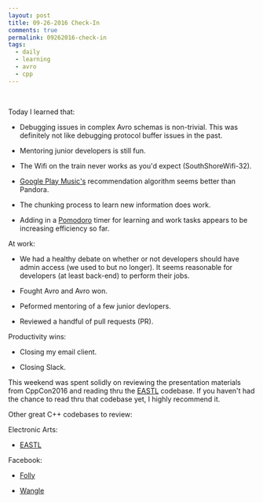```yaml
---
layout: post
title: 09-26-2016 Check-In
comments: true
permalink: 09262016-check-in
tags:
  - daily
  - learning
  - avro
  - cpp
---
```


&nbsp;

Today I learned that:

  * Debugging issues in complex Avro schemas is non-trivial.  This was definitely not like debugging protocol buffer issues in the past.

  * Mentoring junior developers is still fun.

  * The Wifi on the train never works as you'd expect (SouthShoreWifi-32).

  * [Google Play Music's](https://play.google.com/music) recommendation algorithm seems better than Pandora.

  * The chunking process to learn new information does work.

  * Adding in a [Pomodoro](https://en.wikipedia.org/wiki/Pomodoro_Technique) timer for learning and work tasks appears to be increasing efficiency so far.

At work:

  * We had a healthy debate on whether or not developers should have admin access (we used to but no longer).  It seems reasonable for developers (at least back-end) to perform their jobs.

  * Fought Avro and Avro won.

  * Peformed mentoring of a few junior devlopers.

  * Reviewed a handful of pull requests (PR).

Productivity wins:

  * Closing my email client.

  * Closing Slack.

This weekend was spent solidly on reviewing the presentation materials from CppCon2016 and reading thru the [EASTL](https://github.com/electronicarts/EASTL) codebase.  If you haven't had the chance to read thru that codebase yet, I highly recommend it.

Other great C++ codebases to review:

Electronic Arts:

  * [EASTL](https://github.com/electronicarts/EASTL)

Facebook:

  * [Folly](https://github.com/facebook/folly)

  * [Wangle](https://github.com/facebook/wangle)
